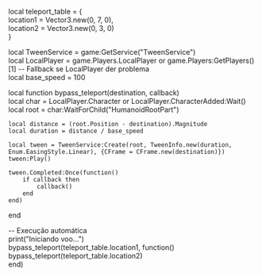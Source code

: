 local teleport_table = {  
    location1 = Vector3.new(0, 7, 0),  
    location2 = Vector3.new(0, 3, 0)  
}  

local TweenService = game:GetService("TweenService")  
local LocalPlayer = game.Players.LocalPlayer or game.Players:GetPlayers()[1] -- Fallback se LocalPlayer der problema  
local base_speed = 100  

local function bypass_teleport(destination, callback)  
    local char = LocalPlayer.Character or LocalPlayer.CharacterAdded:Wait()
    local root = char:WaitForChild("HumanoidRootPart")

    local distance = (root.Position - destination).Magnitude  
    local duration = distance / base_speed  

    local tween = TweenService:Create(root, TweenInfo.new(duration, Enum.EasingStyle.Linear), {CFrame = CFrame.new(destination)})  
    tween:Play()  

    tween.Completed:Once(function()  
        if callback then  
            callback()  
        end  
    end)
end  

-- Execução automática  
print("Iniciando voo...")  
bypass_teleport(teleport_table.location1, function()  
    bypass_teleport(teleport_table.location2)  
end)
